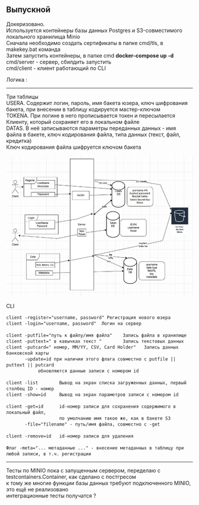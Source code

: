 ## Выпускной

Докеризовано.<br>
Используется контейнеры базы данных Postgres и S3-совместимого локального хранилища Minio<br>
Сначала необходимо создать сертификаты в папке cmd/tls, в makekey.bat команда<br>
Затем запустить контейнеры, в папке cmd **docker-compose up -d**  <br>
cmd/server - сервер, сбилдить запустить <br>
cmd/client - клиент работающий по CLI <br>


Логика : <hr>

Три таблицы <br>
USERA. Содержит логин, пароль, имя бакета юзера, ключ шифрования бакета, при внесении в таблицу кодируется мастер-ключом<br>
TOKENA. При логине в него прописывается токен и пересылается Клиенту, который сохраняет его в локальном файле<br>
DATAS. В неё записываются параметры переданных данных - имя файла в бакете, ключ кодирования файла, типа данных (текст, файл, кредитка) <br>
Ключ кодирования файла шифруется ключом бакета<br>

<img src="goph.jpg" width="700" />

CLI <br>
```
client -register="username, password" Регистрация нового юзера
client -login="username, password"  Логин на сервер

client -putfile="путь к файлу/имя файла"    Запись файла в хранилище
client -puttext=" в кавычках текст "        Запись текстовых данных
client -putcard=" номер, ММ/YY, CSV, Card Holder"   Запись данных банковской карты
       -update=id при наличии этого флага совместно с putfile || puttext || putcard 
            обновляются данные записи с номером id

client -list        Вывод на экран списка загруженных данных, первый столбец ID - номер 
client -show=id     Вывод на экран параметров записи с номером id

client -get=id      id-номер записи для сохранения содержимого в локальный файл, 
                    по умолчанию имя такое же, как в бакете S3
       -file="filename" - путь/имя файла, совместно с -get

client -remove=id   id-номер записи для удаления

Флаг -meta="... метаданные ..." - внесение метаданных в таблицу при любой записи, в т.ч. регистрации
```

<hr>
Teсты по MINIO пока с запущенным сервером, переделаю с testcontainers.Container, как сделано с постгресом <br>
к тому же многие функции базы данных требуют подключенного MINIO, это ещё не реализовано <br>
интеграционные тесты получатся ?<br>